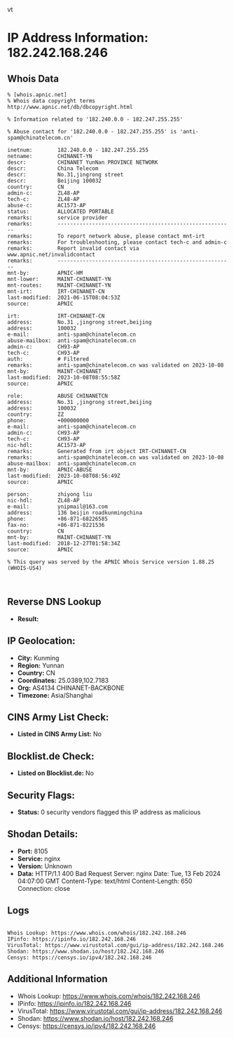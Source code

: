 vt
# IP Address Information: 182.242.168.246

## Whois Data
```
% [whois.apnic.net]
% Whois data copyright terms    http://www.apnic.net/db/dbcopyright.html

% Information related to '182.240.0.0 - 182.247.255.255'

% Abuse contact for '182.240.0.0 - 182.247.255.255' is 'anti-spam@chinatelecom.cn'

inetnum:        182.240.0.0 - 182.247.255.255
netname:        CHINANET-YN
descr:          CHINANET YunNan PROVINCE NETWORK
descr:          China Telecom
descr:          No.31,jingrong street
descr:          Beijing 100032
country:        CN
admin-c:        ZL48-AP
tech-c:         ZL48-AP
abuse-c:        AC1573-AP
status:         ALLOCATED PORTABLE
remarks:        service provider
remarks:        --------------------------------------------------------
remarks:        To report network abuse, please contact mnt-irt
remarks:        For troubleshooting, please contact tech-c and admin-c
remarks:        Report invalid contact via www.apnic.net/invalidcontact
remarks:        --------------------------------------------------------
mnt-by:         APNIC-HM
mnt-lower:      MAINT-CHINANET-YN
mnt-routes:     MAINT-CHINANET-YN
mnt-irt:        IRT-CHINANET-CN
last-modified:  2021-06-15T08:04:53Z
source:         APNIC

irt:            IRT-CHINANET-CN
address:        No.31 ,jingrong street,beijing
address:        100032
e-mail:         anti-spam@chinatelecom.cn
abuse-mailbox:  anti-spam@chinatelecom.cn
admin-c:        CH93-AP
tech-c:         CH93-AP
auth:           # Filtered
remarks:        anti-spam@chinatelecom.cn was validated on 2023-10-08
mnt-by:         MAINT-CHINANET
last-modified:  2023-10-08T08:55:58Z
source:         APNIC

role:           ABUSE CHINANETCN
address:        No.31 ,jingrong street,beijing
address:        100032
country:        ZZ
phone:          +000000000
e-mail:         anti-spam@chinatelecom.cn
admin-c:        CH93-AP
tech-c:         CH93-AP
nic-hdl:        AC1573-AP
remarks:        Generated from irt object IRT-CHINANET-CN
remarks:        anti-spam@chinatelecom.cn was validated on 2023-10-08
abuse-mailbox:  anti-spam@chinatelecom.cn
mnt-by:         APNIC-ABUSE
last-modified:  2023-10-08T08:56:49Z
source:         APNIC

person:         zhiyong liu
nic-hdl:        ZL48-AP
e-mail:         ynipmail@163.com
address:        136 beijin roadkunmingchina
phone:          +86-871-68226585
fax-no:         +86-871-8221536
country:        CN
mnt-by:         MAINT-CHINANET-YN
last-modified:  2018-12-27T01:58:34Z
source:         APNIC

% This query was served by the APNIC Whois Service version 1.88.25 (WHOIS-US4)



```
## Reverse DNS Lookup
- **Result:** 

## IP Geolocation:
- **City:** Kunming
- **Region:** Yunnan
- **Country:** CN
- **Coordinates:** 25.0389,102.7183
- **Org:** AS4134 CHINANET-BACKBONE
- **Timezone:** Asia/Shanghai

## CINS Army List Check:
- **Listed in CINS Army List:** 
No

## Blocklist.de Check:
- **Listed on Blocklist.de:** 
No

## Security Flags:
- **Status:** 0 security vendors flagged this IP address as malicious

## Shodan Details:
- **Port:** 8105
- **Service:** nginx
- **Version:** Unknown
- **Data:** HTTP/1.1 400 Bad Request
Server: nginx
Date: Tue, 13 Feb 2024 04:07:00 GMT
Content-Type: text/html
Content-Length: 650
Connection: close



## Logs
```

Whois Lookup: https://www.whois.com/whois/182.242.168.246
IPinfo: https://ipinfo.io/182.242.168.246
VirusTotal: https://www.virustotal.com/gui/ip-address/182.242.168.246
Shodan: https://www.shodan.io/host/182.242.168.246
Censys: https://censys.io/ipv4/182.242.168.246

```
## Additional Information
- Whois Lookup: https://www.whois.com/whois/182.242.168.246
- IPinfo: https://ipinfo.io/182.242.168.246
- VirusTotal: https://www.virustotal.com/gui/ip-address/182.242.168.246
- Shodan: https://www.shodan.io/host/182.242.168.246
- Censys: https://censys.io/ipv4/182.242.168.246

